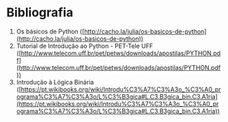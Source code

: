 # Bibliografia

1. Os básicos de Python ([http://cacho.la/julia/os-basicos-de-python](http://cacho.la/julia/os-basicos-de-python))
2. Tutorial de Introdução ao Python - PET-Tele UFF ([http://www.telecom.uff.br/pet/petws/downloads/apostilas/PYTHON.pdf](http://www.telecom.uff.br/pet/petws/downloads/apostilas/PYTHON.pdf))
3. Introdução à Lógica Binária ([https://pt.wikibooks.org/wiki/Introdu%C3%A7%C3%A3o_%C3%A0_programa%C3%A7%C3%A3o/L%C3%B3gica#L.C3.B3gica_bin.C3.A1ria](https://pt.wikibooks.org/wiki/Introdu%C3%A7%C3%A3o_%C3%A0_programa%C3%A7%C3%A3o/L%C3%B3gica#L.C3.B3gica_bin.C3.A1ria))